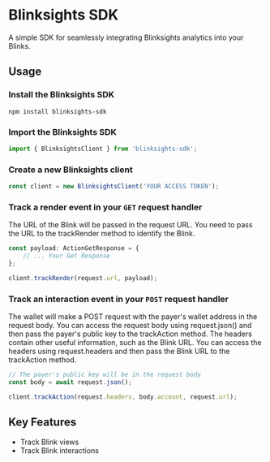 # Blinksights SDK

A simple SDK for seamlessly integrating Blinksights analytics into your Blinks.

## Usage

### Install the Blinksights SDK
```
npm install blinksights-sdk
```
### Import the Blinksights SDK
```typescript
import { BlinksightsClient } from 'blinksights-sdk';
```
### Create a new Blinksights client
```typescript
const client = new BlinksightsClient('YOUR ACCESS TOKEN');
```

### Track a render event in your `GET` request handler
The URL of the Blink will be passed in the request URL. You need to pass the URL to the trackRender method to identify the Blink.
```typescript
const payload: ActionGetResponse = {
    // ... Your Get Response
};

client.trackRender(request.url, payload);
```

### Track an interaction event in your `POST` request handler
The wallet will make a POST request with the payer's wallet address in the request body. You can access the request body using request.json() and then pass the payer's public key to the trackAction method. The headers contain other useful information, such as the Blink URL. You can access the headers using request.headers and then pass the Blink URL to the trackAction method.
```typescript
// The payer's public key will be in the request body
const body = await request.json();

client.trackAction(request.headers, body.account, request.url);
```

## Key Features
- Track Blink views
- Track Blink interactions

